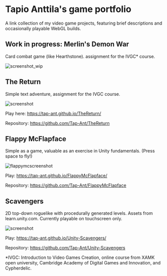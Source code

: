 # Tapio Anttila's game portfolio
A link collection of my video game projects, featuring brief descriptions and occasionally playable WebGL builds.

## Work in progress: Merlin's Demon War
Card combat game (like Hearthstone). assignment for the IVGC* course.

![screenshot_wip](https://github.com/Tap-Ant/portfolio/assets/39406675/c40d05c5-65ba-48b8-9aa3-b5f0b11c86c9)

## The Return
Simple text adventure, assignment for the IVGC course.

![screenshot](https://github.com/Tap-Ant/portfolio/assets/39406675/b1aa315b-9ddc-4499-8c15-c12cde839fe7)

Play here: https://tap-ant.github.io/TheReturn/ 

Repository: https://github.com/Tap-Ant/TheReturn 

## Flappy McFlapface
Simple as a game, valuable as an exercise in Unity fundamentals. (Press space to fly!)

![flappymcscreenshot](https://github.com/Tap-Ant/portfolio/assets/39406675/23a31117-cffc-4eb3-9a93-428eeae60df3)

Play: https://tap-ant.github.io/FlappyMcFlapface/ 

Repository: https://github.com/Tap-Ant/FlappyMcFlapface

## Scavengers
2D top-down roguelike with procedurally generated levels. Assets from learn.unity.com.
Currently playable on touchscreen only.

![screenshot](https://github.com/Tap-Ant/portfolio/assets/39406675/c67851f1-bcc0-4d5a-a8a2-8c5956b4e7f7)

Play: https://tap-ant.github.io/Unity-Scavengers/

Repository: https://github.com/Tap-Ant/Unity-Scavengers 


*IVGC: Introduction to Video Games Creation, online course from XAMK open university, Cambridge Academy of Digital Games and Innovation, and Cypherdelic.
